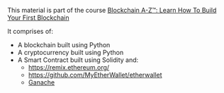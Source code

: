 This material is part of the course [Blockchain A-Z™: Learn How To Build Your First Blockchain](https://www.udemy.com/course/build-your-blockchain-az/?amp%3Butm_source=wj-krweb&amp%3Butm_campaign=udemykorea_course&amp%3Butm_content=build-your-blockchain-az&amp%3Butm_term=202109)

It comprises of:
 - A blockchain built using Python
 - A cryptocurrency built using Python
 - A Smart Contract built using Solidity and:
   - https://remix.ethereum.org/
   - https://github.com/MyEtherWallet/etherwallet
   - [Ganache](https://trufflesuite.com/ganache/)